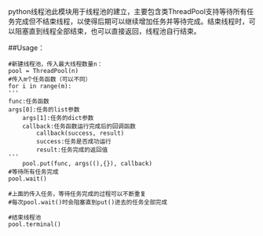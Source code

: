 python线程池此模块用于线程池的建立，主要包含类ThreadPool支持等待所有任务完成但不结束线程，以使得后期可以继续增加任务并等待完成。结束线程时，可以阻塞直到线程全部结束，也可以直接返回，线程池自行结束。

##Usage：

```
#新建线程池，传入最大线程数量n：
pool = ThreadPool(n)
#传入m个任务函数（可以不同）
for i in range(m):
'''
func:任务函数
args[0]:任务的list参数
    args[1]:任务的dict参数
    callback:任务函数运行完成后的回调函数
        callback(success, result)
        success:任务是否成功运行
        result:任务完成的返回值
'''
    pool.put(func, args((),{}), callback)
#等待所有任务完成
pool.wait()

#上面的传入任务，等待任务完成的过程可以不断重复
#每次pool.wait()时会阻塞直到put()进去的任务全部完成

#结束线程池
pool.terminal()
```

